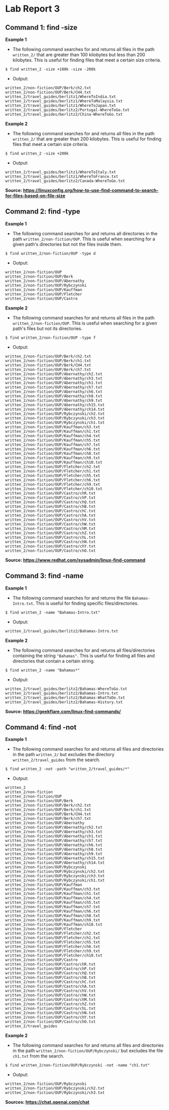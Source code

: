 # Lab Report 3

**Command 1: find -size**
-

**Example 1**
* The following command searches for and returns all files in the path `written_2/` that are greater than 100 kilobytes but less than 200 kilobytes. This is useful for finding files that meet a certain size criteria.
```
$ find written_2 -size +100k -size -200k
```

* Output:
```
written_2/non-fiction/OUP/Berk/ch2.txt
written_2/non-fiction/OUP/Berk/CH4.txt
written_2/travel_guides/berlitz1/WhereToIndia.txt
written_2/travel_guides/berlitz1/WhereToMalaysia.txt
written_2/travel_guides/berlitz1/WhereToJapan.txt
written_2/travel_guides/berlitz2/Portugal-WhereToGo.txt
written_2/travel_guides/berlitz2/China-WhereToGo.txt
```

**Example 2**
* The following command searches for and returns all files in the path `written_2/` that are greater than 200 kilobytes. This is useful for finding files that meet a certain size criteria.
```
$ find written_2 -size +200k
```

* Output:
```
written_2/travel_guides/berlitz1/WhereToItaly.txt
written_2/travel_guides/berlitz1/WhereToFrance.txt
written_2/travel_guides/berlitz2/Canada-WhereToGo.txt
```

**Source: https://linuxconfig.org/how-to-use-find-command-to-search-for-files-based-on-file-size**

**Command 2: find -type**
-

**Example 1**
* The following command searches for and returns all directories in the path `written_2/non-fiction/OUP`. This is useful when searching for a given path's directories but not the files inside them.
```
$ find written_2/non-fiction/OUP -type d
```

* Output:
```
written_2/non-fiction/OUP
written_2/non-fiction/OUP/Berk
written_2/non-fiction/OUP/Abernathy
written_2/non-fiction/OUP/Rybczynski
written_2/non-fiction/OUP/Kauffman
written_2/non-fiction/OUP/Fletcher
written_2/non-fiction/OUP/Castro
```

**Example 2**
* The following command searches for and returns all files in the path `written_2/non-fiction/OUP`. This is useful when searching for a given path's files but not its directories.
```
$ find written_2/non-fiction/OUP -type f
```

* Output:
```
written_2/non-fiction/OUP/Berk/ch2.txt
written_2/non-fiction/OUP/Berk/ch1.txt
written_2/non-fiction/OUP/Berk/CH4.txt
written_2/non-fiction/OUP/Berk/ch7.txt
written_2/non-fiction/OUP/Abernathy/ch2.txt
written_2/non-fiction/OUP/Abernathy/ch3.txt
written_2/non-fiction/OUP/Abernathy/ch1.txt
written_2/non-fiction/OUP/Abernathy/ch7.txt
written_2/non-fiction/OUP/Abernathy/ch6.txt
written_2/non-fiction/OUP/Abernathy/ch8.txt
written_2/non-fiction/OUP/Abernathy/ch9.txt
written_2/non-fiction/OUP/Abernathy/ch15.txt
written_2/non-fiction/OUP/Abernathy/ch14.txt
written_2/non-fiction/OUP/Rybczynski/ch2.txt
written_2/non-fiction/OUP/Rybczynski/ch3.txt
written_2/non-fiction/OUP/Rybczynski/ch1.txt
written_2/non-fiction/OUP/Kauffman/ch3.txt
written_2/non-fiction/OUP/Kauffman/ch1.txt
written_2/non-fiction/OUP/Kauffman/ch4.txt
written_2/non-fiction/OUP/Kauffman/ch5.txt
written_2/non-fiction/OUP/Kauffman/ch7.txt
written_2/non-fiction/OUP/Kauffman/ch6.txt
written_2/non-fiction/OUP/Kauffman/ch8.txt
written_2/non-fiction/OUP/Kauffman/ch9.txt
written_2/non-fiction/OUP/Kauffman/ch10.txt
written_2/non-fiction/OUP/Fletcher/ch2.txt
written_2/non-fiction/OUP/Fletcher/ch1.txt
written_2/non-fiction/OUP/Fletcher/ch5.txt
written_2/non-fiction/OUP/Fletcher/ch6.txt
written_2/non-fiction/OUP/Fletcher/ch9.txt
written_2/non-fiction/OUP/Fletcher/ch10.txt
written_2/non-fiction/OUP/Castro/chR.txt
written_2/non-fiction/OUP/Castro/chP.txt
written_2/non-fiction/OUP/Castro/chQ.txt
written_2/non-fiction/OUP/Castro/chB.txt
written_2/non-fiction/OUP/Castro/chC.txt
written_2/non-fiction/OUP/Castro/chA.txt
written_2/non-fiction/OUP/Castro/chV.txt
written_2/non-fiction/OUP/Castro/chW.txt
written_2/non-fiction/OUP/Castro/chM.txt
written_2/non-fiction/OUP/Castro/chZ.txt
written_2/non-fiction/OUP/Castro/chL.txt
written_2/non-fiction/OUP/Castro/chN.txt
written_2/non-fiction/OUP/Castro/chY.txt
written_2/non-fiction/OUP/Castro/chO.txt
```

**Source: https://www.redhat.com/sysadmin/linux-find-command**

**Command 3: find -name**
-

**Example 1**
* The following command searches for and returns the file `Bahamas-Intro.txt`. This is useful for finding specific files/directories.
```
$ find written_2 -name "Bahamas-Intro.txt"
```

* Output:
```
written_2/travel_guides/berlitz2/Bahamas-Intro.txt
```

**Example 2**
* The following command searches for and returns all files/directories containing the string `"Bahamas"`. This is useful for finding all files and directories that contain a certain string.
```
$ find written_2 -name "Bahamas*"
```

* Output:
```
written_2/travel_guides/berlitz2/Bahamas-WhereToGo.txt
written_2/travel_guides/berlitz2/Bahamas-Intro.txt
written_2/travel_guides/berlitz2/Bahamas-WhatToDo.txt
written_2/travel_guides/berlitz2/Bahamas-History.txt
```

**Source: https://geekflare.com/linux-find-commands/**

**Command 4: find -not**
-

**Example 1**
* The following command searches for and returns all files and directories in the path `written_2/` but excludes the directory `written_2/travel_guides` from the search.
```
$ find written_2 -not -path "written_2/travel_guides/*"
```

* Output:
```
written_2
written_2/non-fiction
written_2/non-fiction/OUP
written_2/non-fiction/OUP/Berk
written_2/non-fiction/OUP/Berk/ch2.txt
written_2/non-fiction/OUP/Berk/ch1.txt
written_2/non-fiction/OUP/Berk/CH4.txt
written_2/non-fiction/OUP/Berk/ch7.txt
written_2/non-fiction/OUP/Abernathy
written_2/non-fiction/OUP/Abernathy/ch2.txt
written_2/non-fiction/OUP/Abernathy/ch3.txt
written_2/non-fiction/OUP/Abernathy/ch1.txt
written_2/non-fiction/OUP/Abernathy/ch7.txt
written_2/non-fiction/OUP/Abernathy/ch6.txt
written_2/non-fiction/OUP/Abernathy/ch8.txt
written_2/non-fiction/OUP/Abernathy/ch9.txt
written_2/non-fiction/OUP/Abernathy/ch15.txt
written_2/non-fiction/OUP/Abernathy/ch14.txt
written_2/non-fiction/OUP/Rybczynski
written_2/non-fiction/OUP/Rybczynski/ch2.txt
written_2/non-fiction/OUP/Rybczynski/ch3.txt
written_2/non-fiction/OUP/Rybczynski/ch1.txt
written_2/non-fiction/OUP/Kauffman
written_2/non-fiction/OUP/Kauffman/ch3.txt
written_2/non-fiction/OUP/Kauffman/ch1.txt
written_2/non-fiction/OUP/Kauffman/ch4.txt
written_2/non-fiction/OUP/Kauffman/ch5.txt
written_2/non-fiction/OUP/Kauffman/ch7.txt
written_2/non-fiction/OUP/Kauffman/ch6.txt
written_2/non-fiction/OUP/Kauffman/ch8.txt
written_2/non-fiction/OUP/Kauffman/ch9.txt
written_2/non-fiction/OUP/Kauffman/ch10.txt
written_2/non-fiction/OUP/Fletcher
written_2/non-fiction/OUP/Fletcher/ch2.txt
written_2/non-fiction/OUP/Fletcher/ch1.txt
written_2/non-fiction/OUP/Fletcher/ch5.txt
written_2/non-fiction/OUP/Fletcher/ch6.txt
written_2/non-fiction/OUP/Fletcher/ch9.txt
written_2/non-fiction/OUP/Fletcher/ch10.txt
written_2/non-fiction/OUP/Castro
written_2/non-fiction/OUP/Castro/chR.txt
written_2/non-fiction/OUP/Castro/chP.txt
written_2/non-fiction/OUP/Castro/chQ.txt
written_2/non-fiction/OUP/Castro/chB.txt
written_2/non-fiction/OUP/Castro/chC.txt
written_2/non-fiction/OUP/Castro/chA.txt
written_2/non-fiction/OUP/Castro/chV.txt
written_2/non-fiction/OUP/Castro/chW.txt
written_2/non-fiction/OUP/Castro/chM.txt
written_2/non-fiction/OUP/Castro/chZ.txt
written_2/non-fiction/OUP/Castro/chL.txt
written_2/non-fiction/OUP/Castro/chN.txt
written_2/non-fiction/OUP/Castro/chY.txt
written_2/non-fiction/OUP/Castro/chO.txt
written_2/travel_guides
```

**Example 2**
* The following command searches for and returns all files and directories in the path `written_2/non-fiction/OUP/Rybczynski/` but excludes the file `ch1.txt` from the search.
```
$ find written_2/non-fiction/OUP/Rybczynski -not -name "ch1.txt"
```

* Output:
```
written_2/non-fiction/OUP/Rybczynski
written_2/non-fiction/OUP/Rybczynski/ch2.txt
written_2/non-fiction/OUP/Rybczynski/ch3.txt
```

**Sources: https://chat.openai.com/chat**
